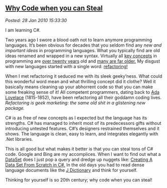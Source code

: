 
[Why Code when you can Steal](http://bakerjd99.wordpress.com/2010/01/28/why-code-when-you-can-steal/)
-----------------------------------------------------------------------------------------------------

*Posted: 28 Jan 2010 15:33:30*

I am learning C\#.

Two years ago I swore a blood oath not to learn anymore programming
languages. It’s been obvious for decades that you seldom find any *new
and important ideas* in programming languages. What you typically find
are old ideas renamed and wrapped in a new syntax. Virtually all [key
concepts](http://www.cse.lehigh.edu/~gtan/historyOfFP/historyOfFP.html)
in programming are [over twenty
years](http://www.exforsys.com/tutorials/oops/the-history-of-object-oriented-programming.html)
old and [many are far
older.](http://mathworld.wolfram.com/TuringMachine.html) My disgust with
new languages started with a single word:
[refactoring!](http://c2.com/cgi/wiki?WhatIsRefactoring)

When I met refactoring it seduced me with its sleek geeky’ness. What
could this wonderful word mean and what thrilling concept did it clothe?
Well it basically means cleaning up your abhorrent code so that you can
make some freaking sense of it! All competent programmers, dating back
to [Ada Lovelace](http://www.sdsc.edu/ScienceWomen/lovelace.html)
(1815-1852), have been refactoring all their goddamn coding lives.
*Refactoring is geek marketing: the same old shit in a glistening new
package.*

C\# is as free of new concepts as I expected but the language has its
strengths. C\# has managed to inherit most of its predecessors gifts
without introducing untested features. C\#’s designers restrained
themselves and it shows. The language is clean, easy to learn, and
integrates elegantly with .Net libraries.

This is all good but what makes it better is that you can steal tons of
C\# code. Google and Bing are my accomplices. When I want to find out
what a
[DataSet](http://msdn.microsoft.com/en-us/library/system.data.dataset.aspx)
does I just pop a query and dredge up nuggets like: [Creating A Data Set
From Scratch in
C\#.](http://rhondatipton.net/2008/01/12/creating-a-data-set-from-scratch-in-c/)
In the old days you had to read dense language documents like the [J
Dictionary](http://www.jsoftware.com/help/dictionary/title.htm) and
think for yourself.

Thinking for yourself is so 20th century; why code when you can steal!
